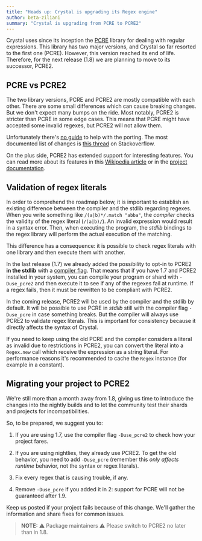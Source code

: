```yaml
---
title: "Heads up: Crystal is upgrading its Regex engine"
author: beta-ziliani
summary: "Crystal is upgrading from PCRE to PCRE2"
---
```


Crystal uses since its inception the [PCRE](https://www.pcre.org/) library for dealing with regular expressions. This library has two major versions, and Crystal so far resorted to the first one (PCRE). However, this version reached its end of life. Therefore, for the next release (1.8) we are planning to move to its successor, PCRE2.

## PCRE vs PCRE2

The two library versions, PCRE and PCRE2 are mostly compatible with each other. There are some small differences which can cause breaking changes. But we don't expect many bumps on the ride. Most notably, PCRE2 is stricter than PCRE in some edge cases. This means that PCRE might have accepted some invalid regexes, but PCRE2 will not allow them.

Unfortunately there's [no guide](https://github.com/PCRE2Project/pcre2/issues/51) to help with the porting. The most documented list of changes is [this thread](https://stackoverflow.com/questions/70273084/regex-differences-between-pcre-and-pcre2) on Stackoverflow.

On the plus side, PCRE2 has extended support for interesting features. You can read more about its features in this [Wikipedia article](https://en.wikipedia.org/wiki/Perl_Compatible_Regular_Expressions) or in the [project documentation](https://www.pcre.org/).

## Validation of regex literals

In order to comprehend the roadmap below, it is important to establish an existing difference between the compiler and the stdlib regarding regexes. When you write something like `/(a|b)*/.match "abba"`, the _compiler_ checks the validity of the regex literal (`/(a|b)/`). An invalid expression would result in a syntax error. Then, when executing the program, the _stdlib_ bindings to the regex library will perform the actual execution of the matching.

This difference has a consequence: it is possible to check regex literals with one library and then execute them with another.

In the last release (1.7) we already added the possibility to opt-in to PCRE2 **in the stdlib** with a [compiler flag](https://crystal-lang.org/reference/1.7/syntax_and_semantics/literals/regex.html). That means that if you have 1.7 and PCRE2 installed in your system, you can compile your program or shard with `-Duse_pcre2` and then execute it to see if any of the regexes fail at runtime.  If a regex fails, then it must be rewritten to be compliant with PCRE2.

In the coming release, PCRE2 will be used by the compiler and the stdlib by default. It will be possible to use PCRE in _stdlib_ still with the compiler flag `-Duse_pcre` in case something breaks. But the compiler will always use PCRE2 to validate regex literals. This is important for consistency because it directly affects the syntax of Crystal.

If you need to keep using the old PCRE and the compiler considers a literal as invalid due to restrictions in PCRE2, you can convert the literal into a `Regex.new` call which receive the expression as a string literal. For performance reasons it's recommended to cache the `Regex` instance (for example in a constant).

## Migrating your project to PCRE2

We're still more than a month away from 1.8, giving us time to introduce the changes into the nightly builds and to let the community test their shards and projects for incompatibilities.

So, to be prepared, we suggest you to:

 1. If you are using 1.7, use the compiler flag `-Duse_pcre2` to check how your project fares.

 2. If you are using nightlies, they already use PCRE2. To get the old behavior, you need to add `-Duse_pcre` (remember this _only affects runtime_ behavior, not the syntax or regex literals).

 3. Fix every regex that is causing trouble, if any.

 4. Remove `-Duse_pcre` if you added it in 2: support for PCRE will not be guaranteed after 1.9.

Keep us posted if your project fails because of this change.  We'll gather the information and share fixes for common issues.

> **NOTE:** ⚠️ Package maintainers ⚠️
> Please switch to PCRE2 no later than in 1.8.
